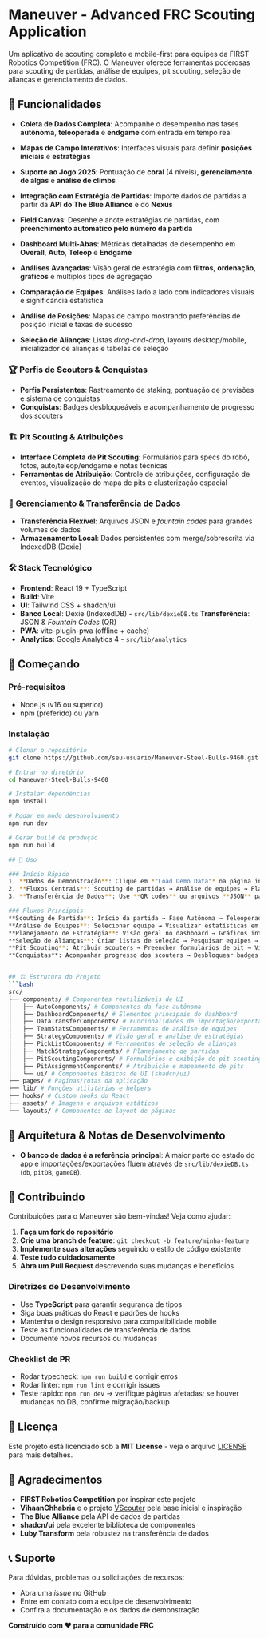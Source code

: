 # Maneuver - Advanced FRC Scouting Application

Um aplicativo de scouting completo e mobile-first para equipes da FIRST Robotics Competition (FRC).
O Maneuver oferece ferramentas poderosas para scouting de partidas, análise de equipes, pit scouting, seleção de alianças e gerenciamento de dados.


## 🚀 Funcionalidades

- **Coleta de Dados Completa**: Acompanhe o desempenho nas fases **autônoma**, **teleoperada** e **endgame** com entrada em tempo real
- **Mapas de Campo Interativos**: Interfaces visuais para definir **posições iniciais** e **estratégias**
- **Suporte ao Jogo 2025**: Pontuação de **coral** (4 níveis), **gerenciamento de algas** e **análise de climbs**
- **Integração com Estratégia de Partidas**: Importe dados de partidas a partir da **API do The Blue Alliance** e do **Nexus**
- **Field Canvas**: Desenhe e anote estratégias de partidas, com **preenchimento automático pelo número da partida**

- **Dashboard Multi-Abas**: Métricas detalhadas de desempenho em **Overall**, **Auto**, **Teleop** e **Endgame**
- **Análises Avançadas**: Visão geral de estratégia com **filtros**, **ordenação**, **gráficos** e múltiplos tipos de agregação
- **Comparação de Equipes**: Análises lado a lado com indicadores visuais e significância estatística
- **Análise de Posições**: Mapas de campo mostrando preferências de posição inicial e taxas de sucesso
- **Seleção de Alianças**: Listas *drag-and-drop*, layouts desktop/mobile, inicializador de alianças e tabelas de seleção


### 🏆 Perfis de Scouters & Conquistas
- **Perfis Persistentes**: Rastreamento de staking, pontuação de previsões e sistema de conquistas
- **Conquistas**: Badges desbloqueáveis e acompanhamento de progresso dos scouters


### 🏗️ Pit Scouting & Atribuições
- **Interface Completa de Pit Scouting**: Formulários para specs do robô, fotos, auto/teleop/endgame e notas técnicas
- **Ferramentas de Atribuição**: Controle de atribuições, configuração de eventos, visualização do mapa de pits e clusterização espacial


### 📱 Gerenciamento & Transferência de Dados
- **Transferência Flexível**: Arquivos JSON e *fountain codes* para grandes volumes de dados
- **Armazenamento Local**: Dados persistentes com merge/sobrescrita via IndexedDB (Dexie)


### 🛠️ Stack Tecnológico

- **Frontend**: React 19 + TypeScript
- **Build**: Vite
- **UI**: Tailwind CSS + shadcn/ui
- **Banco Local**: Dexie (IndexedDB) - `src/lib/dexieDB.ts`
**Transferência**: JSON & *Fountain Codes* (QR)
- **PWA**: vite-plugin-pwa (offline + cache)
- **Analytics**: Google Analytics 4 - `src/lib/analytics`


## 🚀 Começando

### Pré-requisitos
- Node.js (v16 ou superior)
- npm (preferido) ou yarn

### Instalação
```bash
# Clonar o repositório
git clone https://github.com/seu-usuario/Maneuver-Steel-Bulls-9460.git

# Entrar no diretório
cd Maneuver-Steel-Bulls-9460

# Instalar dependências
npm install

# Rodar em modo desenvolvimento
npm run dev

# Gerar build de produção
npm run build

## 📖 Uso

### Início Rápido
1. **Dados de Demonstração**: Clique em *"Load Demo Data"* na página inicial para explorar todos os recursos
2. **Fluxos Centrais**: Scouting de partidas → Análise de equipes → Planejamento de estratégias → Seleção de alianças
3. **Transferência de Dados**: Use **QR codes** ou arquivos **JSON** para compartilhar dados entre dispositivos

### Fluxos Principais
**Scouting de Partida**: Início da partida → Fase Autônoma → Teleoperada → Endgame → Submeter
**Análise de Equipes**: Selecionar equipe → Visualizar estatísticas em múltiplas abas → Comparar com outras → Analisar posições
**Planejamento de Estratégia**: Visão geral no dashboard → Gráficos interativos → Configuração de colunas → Filtros por evento
**Seleção de Alianças**: Criar listas de seleção → Pesquisar equipes → Ordenar com drag-and-drop → Exportar/Compartilhar
**Pit Scouting**: Atribuir scouters → Preencher formulários de pit → Visualizar mapa de pits → Exportar dados de pits
**Conquistas**: Acompanhar progresso dos scouters → Desbloquear badges → Visualizar ranking


## 🏗️ Estrutura do Projeto
```bash
src/
├── components/ # Componentes reutilizáveis de UI
│   ├── AutoComponents/ # Componentes da fase autônoma
│   ├── DashboardComponents/ # Elementos principais do dashboard
│   ├── DataTransferComponents/ # Funcionalidades de importação/exportação
│   ├── TeamStatsComponents/ # Ferramentas de análise de equipes
│   ├── StrategyComponents/ # Visão geral e análise de estratégias
│   ├── PickListComponents/ # Ferramentas de seleção de alianças
│   ├── MatchStrategyComponents/ # Planejamento de partidas
│   ├── PitScoutingComponents/ # Formulários e exibição de pit scouting
│   ├── PitAssignmentComponents/ # Atribuição e mapeamento de pits
│   └── ui/ # Componentes básicos de UI (shadcn/ui)
├── pages/ # Páginas/rotas da aplicação
├── lib/ # Funções utilitárias e helpers
├── hooks/ # Custom hooks do React
├── assets/ # Imagens e arquivos estáticos
└── layouts/ # Componentes de layout de páginas
```

## 🔧 Arquitetura & Notas de Desenvolvimento
- **O banco de dados é a referência principal**: A maior parte do estado do app e importações/exportações fluem através de `src/lib/dexieDB.ts` (`db`, `pitDB`, `gameDB`).


## 🤝 Contribuindo

Contribuições para o Maneuver são bem-vindas! Veja como ajudar:

1. **Faça um fork do repositório**
2. **Crie uma branch de feature**: `git checkout -b feature/minha-feature`
3. **Implemente suas alterações** seguindo o estilo de código existente
4. **Teste tudo cuidadosamente**
5. **Abra um Pull Request** descrevendo suas mudanças e benefícios


### Diretrizes de Desenvolvimento
- Use **TypeScript** para garantir segurança de tipos
- Siga boas práticas do React e padrões de hooks
- Mantenha o design responsivo para compatibilidade mobile
- Teste as funcionalidades de transferência de dados
- Documente novos recursos ou mudanças

### Checklist de PR
- Rodar typecheck: `npm run build` e corrigir erros
- Rodar linter: `npm run lint` e corrigir issues
- Teste rápido: `npm run dev` → verifique páginas afetadas; se houver mudanças no DB, confirme migração/backup


## 📝 Licença
Este projeto está licenciado sob a **MIT License** - veja o arquivo [LICENSE](LICENSE) para mais detalhes.


## 🙏 Agradecimentos
- **FIRST Robotics Competition** por inspirar este projeto 
- **VihaanChhabria** e o projeto [VScouter](https://github.com/VihaanChhabria/VScouter) pela base inicial e inspiração
- **The Blue Alliance** pela API de dados de partidas
- **shadcn/ui** pela excelente biblioteca de componentes
- **Luby Transform** pela robustez na transferência de dados


## 📞 Suporte
Para dúvidas, problemas ou solicitações de recursos:
- Abra uma *issue* no GitHub
- Entre em contato com a equipe de desenvolvimento
- Confira a documentação e os dados de demonstração


**Construído com ❤️ para a comunidade FRC**
